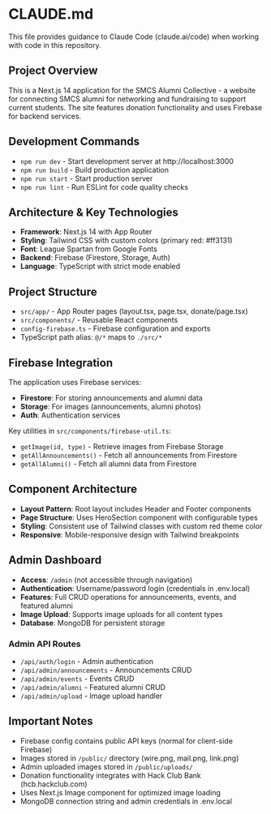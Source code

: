 # CLAUDE.md

This file provides guidance to Claude Code (claude.ai/code) when working with code in this repository.

## Project Overview

This is a Next.js 14 application for the SMCS Alumni Collective - a website for connecting SMCS alumni for networking and fundraising to support current students. The site features donation functionality and uses Firebase for backend services.

## Development Commands

- `npm run dev` - Start development server at http://localhost:3000
- `npm run build` - Build production application 
- `npm run start` - Start production server
- `npm run lint` - Run ESLint for code quality checks

## Architecture & Key Technologies

- **Framework**: Next.js 14 with App Router
- **Styling**: Tailwind CSS with custom colors (primary red: #ff3131)
- **Font**: League Spartan from Google Fonts
- **Backend**: Firebase (Firestore, Storage, Auth)
- **Language**: TypeScript with strict mode enabled

## Project Structure

- `src/app/` - App Router pages (layout.tsx, page.tsx, donate/page.tsx)
- `src/components/` - Reusable React components
- `config-firebase.ts` - Firebase configuration and exports
- TypeScript path alias: `@/*` maps to `./src/*`

## Firebase Integration

The application uses Firebase services:
- **Firestore**: For storing announcements and alumni data
- **Storage**: For images (announcements, alumni photos)
- **Auth**: Authentication services

Key utilities in `src/components/firebase-util.ts`:
- `getImage(id, type)` - Retrieve images from Firebase Storage
- `getAllAnnouncements()` - Fetch all announcements from Firestore
- `getAllAlumni()` - Fetch all alumni data from Firestore

## Component Architecture

- **Layout Pattern**: Root layout includes Header and Footer components
- **Page Structure**: Uses HeroSection component with configurable types
- **Styling**: Consistent use of Tailwind classes with custom red theme color
- **Responsive**: Mobile-responsive design with Tailwind breakpoints

## Admin Dashboard

- **Access**: `/admin` (not accessible through navigation)
- **Authentication**: Username/password login (credentials in .env.local)
- **Features**: Full CRUD operations for announcements, events, and featured alumni
- **Image Upload**: Supports image uploads for all content types
- **Database**: MongoDB for persistent storage

### Admin API Routes
- `/api/auth/login` - Admin authentication
- `/api/admin/announcements` - Announcements CRUD
- `/api/admin/events` - Events CRUD
- `/api/admin/alumni` - Featured alumni CRUD
- `/api/admin/upload` - Image upload handler

## Important Notes

- Firebase config contains public API keys (normal for client-side Firebase)
- Images stored in `/public/` directory (wire.png, mail.png, link.png)
- Admin uploaded images stored in `/public/uploads/`
- Donation functionality integrates with Hack Club Bank (hcb.hackclub.com)
- Uses Next.js Image component for optimized image loading
- MongoDB connection string and admin credentials in .env.local